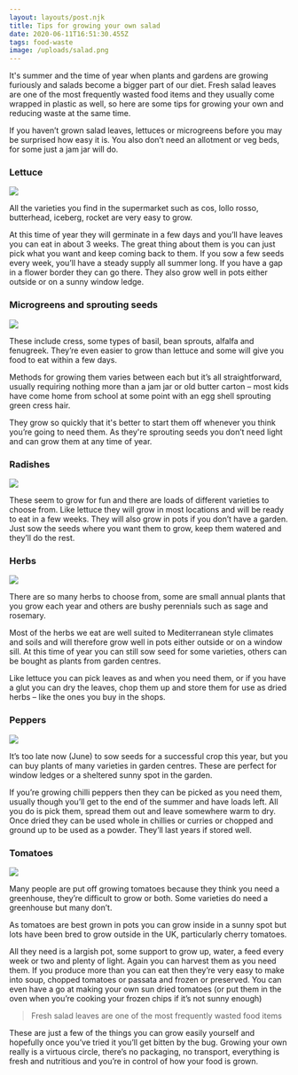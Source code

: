 ```yaml
---
layout: layouts/post.njk
title: Tips for growing your own salad
date: 2020-06-11T16:51:30.455Z
tags: food-waste
image: /uploads/salad.png
---
```

It's summer and the time of year when plants and gardens are growing furiously and salads become a bigger part of our diet.   Fresh salad leaves are one of the most frequently wasted food items and they usually come wrapped in plastic as well, so here are some tips for growing your own and reducing waste at the same time.

If you haven’t grown salad leaves, lettuces or microgreens before you may be surprised how easy it is.  You also don’t need an allotment or veg beds, for some just a jam jar will do.

### Lettuce

![](/uploads/lettuce.jpg)

All the varieties you find in the supermarket such as cos, lollo rosso, butterhead, iceberg, rocket are very easy to grow. 

At this time of year they will germinate in a few days and you’ll have leaves you can eat in about 3 weeks. The great thing about them is you can just pick what you want and keep coming back to them.  If you sow a few seeds every week, you’ll have a steady supply all summer long. If you have a gap in a flower border they can go there.  They also grow well in pots either outside or on a sunny window ledge.

### **Microgreens and sprouting seeds**

![](/uploads/microgreens.png)

These include cress, some types of basil, bean sprouts, alfalfa and fenugreek.  They’re even easier to grow than lettuce and some will give you food to eat within a few days.  

Methods for growing them varies between each but it’s all straightforward, usually requiring nothing more than a jam jar or old butter carton – most kids have come home from school at some point with an egg shell sprouting green cress hair. 

They grow so quickly that it's better to start them off whenever you think you’re going to need them.  As they're sprouting seeds you don’t need light and can grow them at any time of year.

### **Radishes**

![](/uploads/radish.png)

These seem to grow for fun and there are loads of different varieties to choose from. Like lettuce they will grow in most locations and will be ready to eat in a few weeks. They will also grow in pots if you don’t have a garden. Just sow the seeds where you want them to grow, keep them watered and they’ll do the rest.

### **Herbs**

![](/uploads/herbs.png)

There are so many herbs to choose from, some are small annual plants that you grow each year and others are bushy perennials such as sage and rosemary. 

Most of the herbs we eat are well suited to Mediterranean style climates and soils and will therefore grow well in pots either outside or on a window sill. At this time of year you can still sow seed for some varieties, others can be bought as plants from garden centres. 

Like lettuce you can pick leaves as and when you need them, or if you have a glut you can dry the leaves, chop them up and store them for use as dried herbs – like the ones you buy in the shops.

### **Peppers**

![](/uploads/peppers.jpg)

It’s too late now (June) to sow seeds for a successful crop this year, but you can buy plants of many varieties in garden centres. These are perfect for window ledges or a sheltered sunny spot in the garden. 

If you’re growing chilli peppers then they can be picked as you need them, usually though you’ll get to the end of the summer and have loads left.  All you do is pick them, spread them out and leave somewhere warm to dry. Once dried they can be used whole in chillies or curries or chopped and ground up to be used as a powder.  They’ll last years if stored well.

### Tomatoes

![](/uploads/tomatoes.png)

Many people are put off growing tomatoes because they think you need a greenhouse, they’re difficult to grow or both.  Some varieties do need a greenhouse but many don’t. 

As tomatoes are best grown in pots you can grow inside in a sunny spot but lots have been bred to grow outside in the UK, particularly cherry tomatoes. 

All they need is a largish pot, some support to grow up, water, a feed every week or two and plenty of light.  Again you can harvest them as you need them.  If you produce more than you can eat then they’re very easy to make into soup, chopped tomatoes or passata and frozen or preserved.  You can even have a go at making your own sun dried tomatoes (or put them in the oven when you’re cooking your frozen chips if it’s not sunny enough)

<!--StartFragment-->

> Fresh salad leaves are one of the most frequently wasted food items

<!--EndFragment-->

These are just a few of the things you can grow easily yourself and hopefully once you’ve tried it you’ll get bitten by the bug. Growing your own really is a virtuous circle, there’s no packaging, no transport, everything is fresh and nutritious and you’re in control of how your food is grown. 

<!--EndFragment-->